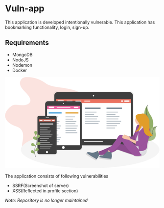 # Vuln-app

This application is developed intentionally vulnerable. This application has bookmarking functionality, login, sign-up.

## Requirements

- MongoDB
- NodeJS
- Nodemon
- Docker

![bookmarker devices](images/devices.svg)

The application consists of following vulnerabilities

- SSRF(Screenshot of server)
- XSS(Reflected in profile section)

*Note: Repository is no longer maintained*
